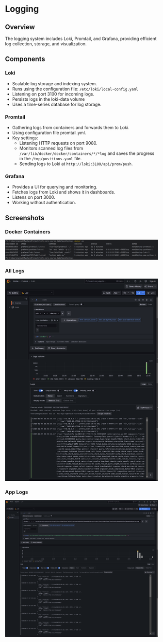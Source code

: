 # Logging

## Overview

The logging system includes Loki, Promtail, and Grafana, providing efficient log collection, storage, and visualization.

## Components

### Loki

- Scalable log storage and indexing system.
- Runs using the configuration file: `/etc/loki/local-config.yaml`
- Listening on port 3100 for incoming logs.
- Persists logs in the loki-data volume
- Uses a time-series database for log storage.

### Promtail

- Gathering logs from containers and forwards them to Loki.
- Using configuration file promtail.yml.
- Key settings:
  - Listening HTTP requests on port 9080.
  - Monitors scanned log files from `/var/lib/docker/docker/containers/*/*log` and saves the progress in the `/tmp/positions.yaml` file.
  - Sending logs to Loki at `http://loki:3100/api/prom/push`.

### Grafana

- Provides a UI for querying and monitoring.
- Fetches logs from Loki and shows it in dashboards.
- Listens on port 3000.
- Working without authentication.

## Screenshots

### Docker Containers

![Docker Containers](images/docker_containers.png)

### All Logs

![Logs](images/logs.png)

### App Logs

![App Logs](images/app_logs.png)
